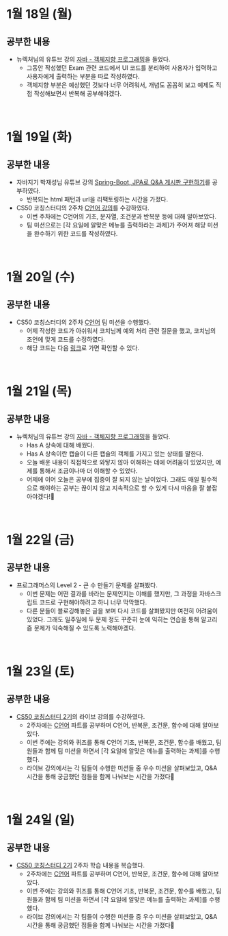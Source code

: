 # 1월 18일 (월)
## 공부한 내용
- 뉴렉처님의 유튜브 강의 [자바 - 객체지향 프로그래밍](https://www.youtube.com/watch?v=edKJbYyUapk&list=PLq8wAnVUcTFV4ZjRbyGnw6T1tgmYDLM3P&index=62)을 들었다.
  - 그동안 작성했던 Exam 관련 코드에서 UI 코드를 분리하여 사용자가 입력하고 사용자에게 출력하는 부분을 따로 작성하였다.
  - 객체지향 부분은 예상했던 것보다 너무 어려워서, 개념도 꼼꼼히 보고 예제도 직접 작성해보면서 반복해 공부해야겠다.

<br />

# 1월 19일 (화)
## 공부한 내용
- 자바지기 박재성님 유튜브 강의 [Spring-Boot, JPA로 Q&A 게시판 구현하기](https://www.youtube.com/watch?v=g2YhGTHW_xU&list=PLqaSEyuwXkSppQAjwjXZgKkjWbFoUdNXC&index=18)를 공부하였다.
  - 반복되는 html 패턴과 url을 리팩토링하는 시간을 가졌다.
- CS50 코칭스터디의 2주차 [C언어 강의](https://www.boostcourse.org/cs112/joinLectures/41486)를 수강하였다.
  - 이번 주차에는 C언어의 기초, 문자열, 조건문과 반복문 등에 대해 알아보았다.
  - 팀 미션으로는 [각 요일에 알맞은 메뉴를 출력하라는 과제]가 주어져 해당 미션을 완수하기 위한 코드를 작성하였다.

<br />

# 1월 20일 (수)
## 공부한 내용
- CS50 코칭스터디의 2주차 [C언어](https://www.boostcourse.org/cs112/joinLectures/41486) 팀 미션을 수행했다.
  - 어제 작성한 코드가 아쉬워서 코치님께 예외 처리 관련 질문을 했고, 코치님의 조언에 맞게 코드를 수정하였다.
  - 해당 코드는 다음 [링크](https://bit.ly/3bSBFc9)로 가면 확인할 수 있다.

<br />

# 1월 21일 (목)
## 공부한 내용
- 뉴렉처님의 유튜브 강의 [자바 - 객체지향 프로그래밍](https://www.youtube.com/watch?v=6wKyPg9rxtw&list=PLq8wAnVUcTFV4ZjRbyGnw6T1tgmYDLM3P&index=65)을 들었다.
  - Has A 상속에 대해 배웠다.
  - Has A 상속이란 캡슐이 다른 캡슐의 객체를 가지고 있는 상태를 말한다.
  - 오늘 배운 내용이 직접적으로 와닿지 않아 이해하는 데에 어려움이 있었지만, 예제를 통해서 조금이나마 더 이해할 수 있었다.
  - 어제에 이어 오늘은 공부에 집중이 잘 되지 않는 날이었다. 그래도 매일 필수적으로 해야하는 공부는 끊이지 않고 지속적으로 할 수 있게 다시 마음을 잘 붙잡아야겠다!👊

<br />  
  
# 1월 22일 (금)
## 공부한 내용
- 프로그래머스의 Level 2 - 큰 수 만들기 문제를 살펴봤다.
  - 이번 문제는 어떤 결과를 바라는 문제인지는 이해를 했지만, 그 과정을 자바스크립트 코드로 구현해야하려고 하니 너무 막막했다.
  - 다른 분들이 블로깅해놓은 글을 보며 다시 코드를 살펴봤지만 여전히 어려움이 있었다. 그래도 일주일에 두 문제 정도 꾸준히 눈에 익히는 연습을 통해 알고리즘 문제가 익숙해질 수 있도록 노력해야겠다.

<br />  
  
# 1월 23일 (토)
## 공부한 내용
- [CS50 코칭스터디 2기](https://www.boostcourse.org/study-cs50-2nd)의 라이브 강의를 수강하였다.
  - 2주차에는 [C언어](https://www.boostcourse.org/cs112/joinLectures/41486) 파트를 공부하며 C언어, 반복문, 조건문, 함수에 대해 알아보았다.
  - 이번 주에는 강의와 퀴즈를 통해 C언어 기초, 반복문, 조건문, 함수를 배웠고, 팀원들과 함께 팀 미션을 하면서 [각 요일에 알맞은 메뉴를 출력하는 과제]를 수행했다. 
  - 라이브 강의에서는 각 팀들이 수행한 미션들 중 우수 미션을 살펴보았고, Q&A 시간을 통해 궁금했던 점들을 함께 나눠보는 시간을 가졌다🙂

<br />  
  
# 1월 24일 (일)
## 공부한 내용
- [CS50 코칭스터디 2기](https://www.boostcourse.org/study-cs50-2nd) 2주차 학습 내용을 복습했다.
  - 2주차에는 [C언어](https://www.boostcourse.org/cs112/joinLectures/41486) 파트를 공부하며 C언어, 반복문, 조건문, 함수에 대해 알아보았다.
  - 이번 주에는 강의와 퀴즈를 통해 C언어 기초, 반복문, 조건문, 함수를 배웠고, 팀원들과 함께 팀 미션을 하면서 [각 요일에 알맞은 메뉴를 출력하는 과제]를 수행했다. 
  - 라이브 강의에서는 각 팀들이 수행한 미션들 중 우수 미션을 살펴보았고, Q&A 시간을 통해 궁금했던 점들을 함께 나눠보는 시간을 가졌다🙂
